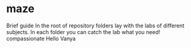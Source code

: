 # maze
Brief guide
In the root of repository folders lay with the labs of different subjects.
In each folder you can catch the lab what you need!
compassionate
Hello Vanya
